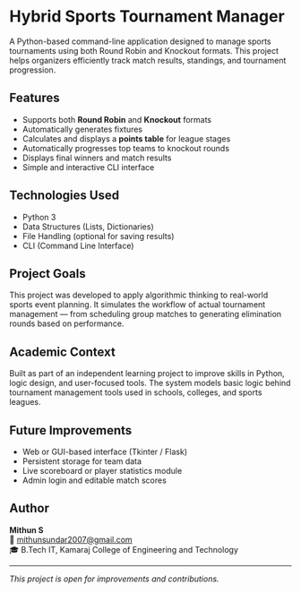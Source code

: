 # Hybrid Sports Tournament Manager

A Python-based command-line application designed to manage sports tournaments using both Round Robin and Knockout formats. This project helps organizers efficiently track match results, standings, and tournament progression.

## Features

- Supports both **Round Robin** and **Knockout** formats
- Automatically generates fixtures
- Calculates and displays a **points table** for league stages
- Automatically progresses top teams to knockout rounds
- Displays final winners and match results
- Simple and interactive CLI interface

## Technologies Used

- Python 3
- Data Structures (Lists, Dictionaries)
- File Handling (optional for saving results)
- CLI (Command Line Interface)

## Project Goals

This project was developed to apply algorithmic thinking to real-world sports event planning. It simulates the workflow of actual tournament management — from scheduling group matches to generating elimination rounds based on performance.

## Academic Context

Built as part of an independent learning project to improve skills in Python, logic design, and user-focused tools. The system models basic logic behind tournament management tools used in schools, colleges, and sports leagues.

## Future Improvements

- Web or GUI-based interface (Tkinter / Flask)
- Persistent storage for team data
- Live scoreboard or player statistics module
- Admin login and editable match scores

## Author

**Mithun S**  
📧 mithunsundar2007@gmail.com  
🎓 B.Tech IT, Kamaraj College of Engineering and Technology

---

*This project is open for improvements and contributions.*